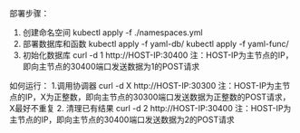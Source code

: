 部署步骤：
1. 创建命名空间
kubectl apply -f ./namespaces.yml
2. 部署数据库和函数
kubectl apply -f yaml-db/
kubectl apply -f yaml-func/
3. 初始化数据库
curl -d 1 http://HOST-IP:30400
注：HOST-IP为主节点的IP，即向主节点的30400端口发送数据为1的POST请求

如何运行： 
1.调用协调器
curl -d X http://HOST-IP:30300
注：HOST-IP为主节点的IP，X为正整数，即向主节点的30300端口发送数据为正整数的POST请求，X最好不重复
2. 清理已有结果
curl -d 2 http://HOST-IP:30400
注：HOST-IP为主节点的IP，即向主节点的30400端口发送数据为2的POST请求
